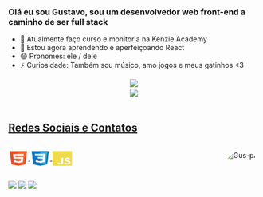 ### Olá eu sou Gustavo, sou um desenvolvedor web front-end a caminho de ser full stack

- 🔭 Atualmente faço curso e monitoria na Kenzie Academy
- 🌱 Estou agora aprendendo e aperfeiçoando React
- 😄 Pronomes: ele / dele
- ⚡ Curiosidade: Também sou músico, amo jogos e meus gatinhos <3

<div align="center">
  <a href="https://github.com/gusdinizmaia">
  <img height="180em"  src="github-readme-stats-delta-three-14.vercel.app
/api?username=gusdinizmaia&show_icons=true&theme=dracula&include_all_commits=true&count_private=true"/>
    <br>
  <img height="180em"  src="https://github-readme-stats.vercel.app/api/top-langs/?username=gusdinizmaia&layout=compact&langs_count=7&theme=dracula"/>
</div>
  
<div style="display: inline_block"  ><br>
  <h2>Redes Sociais e Contatos</h2><br>
  
  <!--
      <img align="center" alt="Gus-Ts" height="30" width="40" src="https://raw.githubusercontent.com/devicons/devicon/master/icons/typescript/typescript-plain.svg">
      <img align="center" alt="Gus-React" height="30" width="40" src="https://raw.githubusercontent.com/devicons/devicon/master/icons/react/react-original.svg">
<img align="center" alt="Gus-Python" height="30" width="40" src="https://raw.githubusercontent.com/devicons/devicon/master/icons/python/python-original.svg">
<img align="center" alt="Gus-Csharp" height="30" width="40" src="https://raw.githubusercontent.com/devicons/devicon/master/icons/csharp/csharp-original.svg">
  -->
  
  <img align="center" alt="Gus-HTML" height="30" width="40" src="https://raw.githubusercontent.com/devicons/devicon/master/icons/html5/html5-original.svg">
  <img align="center" alt="Gus-CSS" height="30" width="40" src="https://raw.githubusercontent.com/devicons/devicon/master/icons/css3/css3-original.svg">
  <img align="center" alt="Gus-Js" height="30" width="40" src="https://raw.githubusercontent.com/devicons/devicon/master/icons/javascript/javascript-plain.svg">
  <img align="right" alt="Gus-pic" height="150" style="border-radius:50px;" src="https://media.discordapp.net/attachments/882785382545129482/1041539083534598215/download20221100224004.png?width=408&height=408">
</div>
  
  ##
 
<div> 
  <a href="https://www.instagram.com/guga_dm24/" target="_blank"><img src="https://img.shields.io/badge/-Instagram-%23E4405F?style=for-the-badge&logo=instagram&logoColor=white" target="_blank"></a>
  <!--
 <a href="https://discord.gg/wagxzStdcR" target="_blank"><img src="https://img.shields.io/badge/Discord-7289DA?style=for-the-badge&logo=discord&logoColor=white" target="_blank"></a> 
-->
  <a href = "mailto:gustavodiniz37@hotmail.com"><img src="https://img.shields.io/badge/Microsoft_Outlook-0078D4?style=for-the-badge&logo=microsoft-outlook&logoColor=white" target="_blank"></a>
  <a href = "https://www.linkedin.com/in/gustavo-diniz-661166240/" target="_blank"><img src="https://img.shields.io/badge/-LinkedIn-%230077B5?style=for-the-badge&logo=linkedin&logoColor=white" target="_blank"></a> 
  </div>
  
